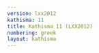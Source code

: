 ```yaml
---
version: lxx2012
kathisma: 11
title: Kathisma 11 (LXX2012)
numbering: greek
layout: kathisma
---
```

